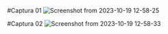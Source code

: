#Captura 01
![Screenshot from 2023-10-19 12-58-25](https://github.com/geormz/Simulacion-por-computadora-Geovanni-Ramirez/assets/113058235/08aa7db9-14c9-4515-8f5c-47b16a5c5348)

#Captura 02
![Screenshot from 2023-10-19 12-58-33](https://github.com/geormz/Simulacion-por-computadora-Geovanni-Ramirez/assets/113058235/01772ee9-a0c7-4b79-8ed8-e5d6178f0dad)
